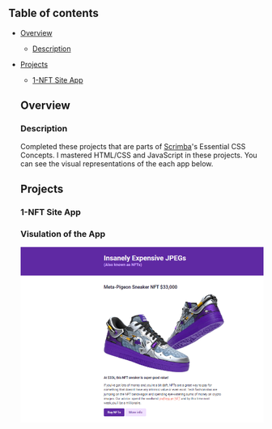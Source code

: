 ## Table of contents

- [Overview](#overview)

  - [Description](#description)
- [Projects](#projects)

  - [1-NFT Site App](#nft-site)

  ## Overview

  ### Description

  Completed these projects that are parts of [Scrimba](https://scrimba.com/learn/frontend/)'s Essential CSS Concepts.  I mastered HTML/CSS and JavaScript in these projects.
  You can see the visual representations of the each app below.

  ## Projects

  ### 1-NFT Site App

  ### Visulation of the App


  ![](./1-NFT-site/nft-site.png)
